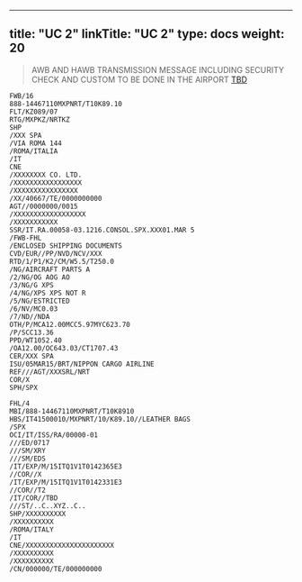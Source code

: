 
---
title: "UC 2"
linkTitle: "UC 2"
type: docs
weight: 20
---

> AWB AND HAWB TRANSMISSION MESSAGE INCLUDING SECURITY CHECK AND CUSTOM TO BE DONE IN THE AIRPORT [TBD](/startcity/phases/l1/technical-specification/customs-declaration/)

```
FWB/16
888-14467110MXPNRT/T10K89.10
FLT/KZ089/07
RTG/MXPKZ/NRTKZ
SHP
/XXX SPA
/VIA ROMA 144
/ROMA/ITALIA
/IT
CNE
/XXXXXXXX CO. LTD.
/XXXXXXXXXXXXXXXXX
/XXXXXXXXXXXXXXXX
/XX/40667/TE/0000000000
AGT//0000000/0015
/XXXXXXXXXXXXXXXXXX
/XXXXXXXXXXX
SSR/IT.RA.00058-03.1216.CONSOL.SPX.XXX01.MAR 5
/FWB-FHL
/ENCLOSED SHIPPING DOCUMENTS
CVD/EUR//PP/NVD/NCV/XXX
RTD/1/P1/K2/CM/W5.5/T250.0
/NG/AIRCRAFT PARTS A
/2/NG/OG AOG AO
/3/NG/G XPS
/4/NG/XPS XPS NOT R
/5/NG/ESTRICTED
/6/NV/MC0.03
/7/ND//NDA
OTH/P/MCA12.00MCC5.97MYC623.70
/P/SCC13.36
PPD/WT1052.40
/OA12.00/OC643.03/CT1707.43
CER/XXX SPA
ISU/05MAR15/BRT/NIPPON CARGO AIRLINE
REF///AGT/XXXSRL/NRT
COR/X
SPH/SPX
```

```
FHL/4
MBI/888-14467110MXPNRT/T10K8910
HBS/IT41500010/MXPNRT/10/K89.10//LEATHER BAGS
/SPX
OCI/IT/ISS/RA/00000-01
///ED/0717
///SM/XRY
///SM/EDS
/IT/EXP/M/15ITQ1V1T0142365E3
//COR//X
/IT/EXP/M/15ITQ1V1T0142331E3
//COR//T2
/IT/COR//TBD
///ST/..C..XYZ..C..
SHP/XXXXXXXXXX
/XXXXXXXXXX
/ROMA/ITALY
/IT
CNE/XXXXXXXXXXXXXXXXXXXXXX
/XXXXXXXXXX
/XXXXXXXXXX
/CN/000000/TE/000000000
```